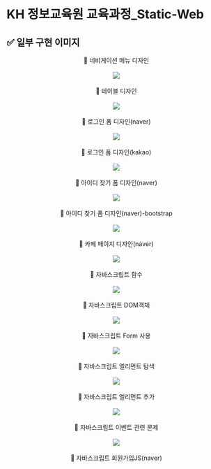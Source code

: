 # KH 정보교육원 교육과정_Static-Web

## ✅ 일부 구현 이미지

<div align="center">
 <div>🔶 네비게이션 메뉴 디자인</div><br>
 <img src="https://user-images.githubusercontent.com/115056845/235332130-a37ae558-fc01-4dbb-af22-3e6e162fec42.gif">
</div><br>
<div align="center">
 <div>🔶 테이블 디자인</div><br>
 <img src="https://user-images.githubusercontent.com/115056845/235332227-02c2895a-84db-4c7c-becc-4b6bebb241a8.gif">
</div><br>
<div align="center">
 <div>🔶 로그인 폼 디자인(naver)</div><br>
 <img src="https://user-images.githubusercontent.com/115056845/235332345-76e54a4e-1ef4-43a2-b71e-7b56a6120179.gif">
</div><br>
<div align="center">
 <div>🔶 로그인 폼 디자인(kakao)</div><br>
 <img src="https://user-images.githubusercontent.com/115056845/235332425-c8a00004-7d10-4ccb-bd4f-1593e4e6871c.gif">
</div><br>
<div align="center">
 <div>🔶 아이디 찾기 폼 디자인(naver)</div><br>
 <img src="https://user-images.githubusercontent.com/115056845/235332525-db1daebc-4ef5-4918-9ea8-d1f6887138cc.gif">
</div><br>
<div align="center">
 <div>🔶 아이디 찾기 폼 디자인(naver)-bootstrap</div><br>
 <img src="https://user-images.githubusercontent.com/115056845/235332633-2d98b36c-9405-4c22-8970-2ab2600155f3.gif">
</div><br>
<div align="center">
 <div>🔶 카페 페이지 디자인(naver)</div><br>
 <img src="https://user-images.githubusercontent.com/115056845/235332716-19568310-59a0-4ce4-99d0-ea649d026d6c.gif">
</div><br>
<div align="center">
 <div>🔶 자바스크립트 함수</div><br>
 <img src="https://user-images.githubusercontent.com/115056845/235332961-27a828ef-271e-439c-b531-4103a5109f7b.gif">
</div><br>
<div align="center">
 <div>🔶 자바스크립트 DOM객체</div><br>
 <img src="https://user-images.githubusercontent.com/115056845/235333019-b779470e-33ff-4538-851e-d53a3daef0fa.gif">
</div><br>
<div align="center">
 <div>🔶 자바스크립트 Form 사용</div><br>
 <img src="https://user-images.githubusercontent.com/115056845/235333140-2674a262-3a77-481a-868d-c38cfad5bc39.gif">
</div><br>
<div align="center">
 <div>🔶 자바스크립트 엘리먼트 탐색</div><br>
 <img src="https://user-images.githubusercontent.com/115056845/235333180-db6339e6-a727-494d-b6a3-d46ced0ad9bf.gif">
</div><br>
<div align="center">
 <div>🔶 자바스크립트 엘리먼트 추가</div><br>
 <img src="https://user-images.githubusercontent.com/115056845/235333324-158389f1-027b-4973-9cea-9a7a988c2a79.gif">
</div><br>
<div align="center">
 <div>🔶 자바스크립트 이벤트 관련 문제</div><br>
 <img src="https://user-images.githubusercontent.com/115056845/235333464-3997e02b-2460-4f0b-9ee5-7a09e7a06f5f.gif">
</div><br>
<div align="center">
 <div>🔶 자바스크립트 회원가입JS(naver)</div><br>
 <img src="">
</div><br>
